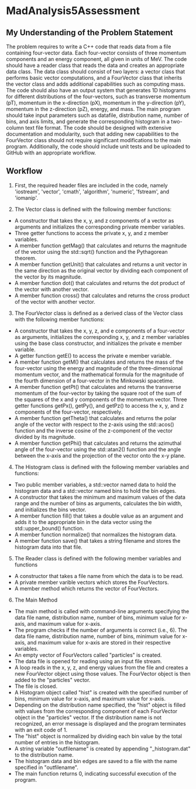 # MadAnalysis5Assessment

## My Understanding of the Problem Statement

The problem requires to write a C++ code that reads data from a file containing four-vector data. Each four-vector consists of three momentum components and an energy component, all given in units of MeV. The code should have a reader class that reads the data and creates an appropriate data class. The data class should consist of two layers: a vector class that performs basic vector computations, and a FourVector class that inherits the vector class and adds additional capabilities such as computing mass. The code should also have an output system that generates 1D histograms for different distributions of the four-vectors, such as transverse momentum (pT), momentum in the x-direction (pX), momentum in the y-direction (pY), momentum in the z-direction (pZ), energy, and mass. The main program should take input parameters such as datafile, distribution name, number of bins, and axis limits, and generate the corresponding histogram in a two-column text file format. The code should be designed with extensive documentation and modularity, such that adding new capabilities to the FourVector class should not require significant modifications to the main program. Additionally, the code should include unit tests and be uploaded to GitHub with an appropriate workflow.

## Workflow

1. First, the required header files are included in the code, namely 'iostream', 'vector', 'cmath', 'algorithm', 'numeric', 'fstream', and 'iomanip'.

2. The Vector class is defined with the following member functions:
* A constructor that takes the x, y, and z components of a vector as arguments and initializes the corresponding private member variables.
* Three getter functions to access the private x, y, and z member variables.
* A member function getMag() that calculates and returns the magnitude of the vector using the std::sqrt() function and the Pythagorean theorem.
* A member function getUnit() that calculates and returns a unit vector in the same direction as the original vector by dividing each component of the vector by its magnitude.
* A member function dot() that calculates and returns the dot product of the vector with another vector.
* A member function cross() that calculates and returns the cross product of the vector with another vector.

3. The FourVector class is defined as a derived class of the Vector class with the following member functions:
* A constructor that takes the x, y, z, and e components of a four-vector as arguments, initializes the corresponding x, y, and z member variables using the base class constructor, and initializes the private e member variable.
* A getter function getE() to access the private e member variable.
* A member function getM() that calculates and returns the mass of the four-vector using the energy and magnitude of the three-dimensional momentum vector, and the mathematical formula for the magnitude of the fourth dimension of a four-vector in the Minkowski spacetime.
* A member function getPt() that calculates and returns the transverse momentum of the four-vector by taking the square root of the sum of the squares of the x and y components of the momentum vector.
Three getter functions getPx(), getPy(), and getPz() to access the x, y, and z components of the four-vector, respectively.
* A member function getTheta() that calculates and returns the polar angle of the vector with respect to the z-axis using the std::acos() function and the inverse cosine of the z-component of the vector divided by its magnitude.
* A member function getPhi() that calculates and returns the azimuthal angle of the four-vector using the std::atan2() function and the angle between the x-axis and the projection of the vector onto the x-y plane.

4. The Histogram class is defined with the following member variables and functions:
* Two public member variables, a std::vector<double> named data to hold the histogram data and a std::vector<double> named bins to hold the bin edges.
* A constructor that takes the minimum and maximum values of the data range and the number of bins as arguments, calculates the bin width, and initializes the bins vector.
* A member function fill() that takes a double value as an argument and adds it to the appropriate bin in the data vector using the std::upper_bound() function.
* A member function normalize() that normalizes the histogram data.
* A member function save() that takes a string filename and stores the histogram data into that file.
  
5. The Reader class is defined with the following member variables and functions
  
* A constructor that takes a file name from which the data is to be read.
* A private member varible vectors which stores the FourVectors.
* A member method which returns the vector of FourVectors.
  
  
6. The Main Method
 
* The main method is called with command-line arguments specifying the data file name, distribution name, number of bins, minimum value for x-axis, and maximum value for x-axis.
* The program checks if the number of arguments is correct (i.e., 6).
The data file name, distribution name, number of bins, minimum value for x-axis, and maximum value for x-axis are stored in their respective variables.
* An empty vector of FourVectors called "particles" is created.
* The data file is opened for reading using an input file stream.
* A loop reads in the x, y, z, and energy values from the file and creates a new FourVector object using those values. The FourVector object is then added to the "particles" vector.
* The file is closed.
* A Histogram object called "hist" is created with the specified number of bins, minimum value for x-axis, and maximum value for x-axis.
* Depending on the distribution name specified, the "hist" object is filled with values from the corresponding component of each FourVector object in the "particles" vector. If the distribution name is not recognized, an error message is displayed and the program terminates with an exit code of 1.
* The "hist" object is normalized by dividing each bin value by the total number of entries in the histogram.
* A string variable "outfilename" is created by appending "_histogram.dat" to the distribution name.
* The histogram data and bin edges are saved to a file with the name specified in "outfilename".
* The main function returns 0, indicating successful execution of the program.
